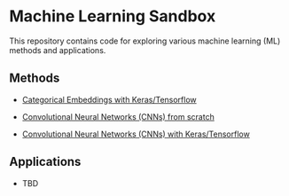 # Machine Learning Sandbox

This repository contains code for exploring various machine learning (ML) methods and applications.

## Methods

- [Categorical Embeddings with Keras/Tensorflow](Categorical%20Embeddings)

- [Convolutional Neural Networks (CNNs) from scratch](CNN%20from%20Scratch)

- [Convolutional Neural Networks (CNNs) with Keras/Tensorflow](CNN%20with%20Keras)

## Applications

- TBD
